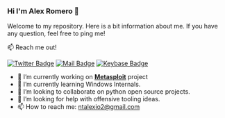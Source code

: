 ### Hi I'm Alex Romero 👋

Welcome to my repository. Here is a bit information about me. If you have any question, feel free to ping me!

:mailbox: Reach me out!

[![Twitter Badge](https://img.shields.io/badge/-@NtAlexio2-1ca0f1?style=flat&labelColor=1ca0f1&logo=twitter&logoColor=white&link=https://twitter.com/NtAlexio2)](https://twitter.com/NtAlexio2) [![Mail Badge](https://img.shields.io/badge/-ntalexio2-c0392b?style=flat&labelColor=c0392b&logo=gmail&logoColor=white)](mailto:ntalexio2@gmail.com) [![Keybase Badge](https://img.shields.io/keybase/pgp/ntalexio2?style=flat&logo=keybase&logoColor=white&link=https://keybase.io/ntalexio2)](https://keybase.io/ntalexio2) 

- 🔭 I’m currently working on [**Metasploit**](https://github.com/rapid7/metasploit-framework) project
- 🌱 I’m currently learning Windows Internals.
- 👯 I’m looking to collaborate on python open source projects.
- 🤔 I’m looking for help with offensive tooling ideas.
- 📫 How to reach me: ntalexio2@gmail.com
